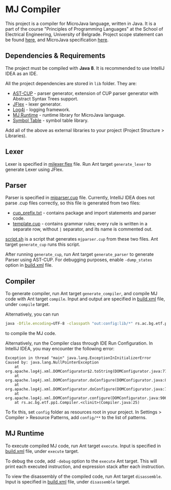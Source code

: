 # MJ Compiler

This project is a compiler for MicroJava language, written in Java. It is a part of the course "Principles of Programming Languages" at the School of Electrical Engineering, University of Belgrade.
Project scope statement can be found [here](pp1_2022_2023_jan.pdf), and MicroJava specification [here](microjava_spec.pdf).


## Dependencies & Requirements
The project must be compiled with **Java 8**. It is recommended to use IntelliJ IDEA as an IDE.

All the project dependencies are stored in `lib` folder. They are:
* [AST-CUP](lib/cup_v10k.jar) - parser generator, extension of CUP parser generator with Abstract Syntax Trees support.
* [JFlex](lib/JFlex.jar) - lexer generator.
* [Log4j](lib/log4j-1.2.17.jar) - logging framework.
* [MJ Runtime](lib/mj-runtime.jar) - runtime library for MicroJava language.
* [Symbol Table](lib/symboltable-1-1.jar) - symbol table library.

Add all of the above as external libraries to your project (Project Structure > Libraries).

## Lexer
Lexer is specified in [mjlexer.flex](spec/mjlexer.flex) file.
Run Ant target `generate_lexer` to generate Lexer using JFlex.

## Parser
Parser is specified in [mjparser.cup](spec/mjparser.cup) file. Currently, IntelliJ IDEA does not parse .cup files correctly,
so this file is generated from two files:
- [cup_prefix.txt](cup_gen/cup_prefix.txt) - contains package and import statements and parser code.
- [template.cup](cup_gen/template.cup) - contains grammar rules; every rule is written in a separate row, without `|` separator, and its name is commented out.

[script.sh](cup_gen/script.sh) is a script that generates `mjparser.cup` from these two files. Ant target `generate_cup` runs this script.

After running `generate_cup`, run Ant target `generate_parser` to generate Parser using AST-CUP. For debugging purposes, enable `-dump_states` option in [build.xml](build.xml) file.


## Compiler

To generate compiler, run Ant target `generate_compiler`, and compile MJ code with Ant target `compile`. Input and output are specified in [build.xml](build.xml) file, under `compile` target.

Alternatively, you can run 
```sh
java -Dfile.encoding=UTF-8 -classpath "out:config:lib/*" rs.ac.bg.etf.pp1.Compiler [source-file] [obj-file] 
``` 
to compile the MJ code. 


Alternatively, run the Compiler class through IDE Run Configuration. In IntelliJ IDEA, you may encounter the following error:
```
Exception in thread "main" java.lang.ExceptionInInitializerError
Caused by: java.lang.NullPointerException
	at org.apache.log4j.xml.DOMConfigurator$2.toString(DOMConfigurator.java:775)
	at org.apache.log4j.xml.DOMConfigurator.doConfigure(DOMConfigurator.java:878)
	at org.apache.log4j.xml.DOMConfigurator.doConfigure(DOMConfigurator.java:778)
	at org.apache.log4j.xml.DOMConfigurator.configure(DOMConfigurator.java:906)
	at rs.ac.bg.etf.pp1.Compiler.<clinit>(Compiler.java:25)
```
To fix this, set `config` folder as resources root in your project.
In Settings > Compiler > Resource Patterns, add `config/**` to the list of patterns.

## MJ Runtime
To execute compiled MJ code, run Ant target `execute`. Input is specified in [build.xml](build.xml) file, under `execute` target. 

To debug the code, add `-debug` option to the `execute` Ant target. This will print each executed instruction, and expression stack after each instruction.

To view the disassembly of the compiled code, run Ant target `disassemble`. Input is specified in [build.xml](build.xml) file, under `disassemble` target.
